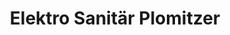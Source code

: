 ---
title: "Elektro Sanitär Plomitzer"
url: /markt-bibart/elektro-sanitaer-plomitzer/
shop: Klempner
---